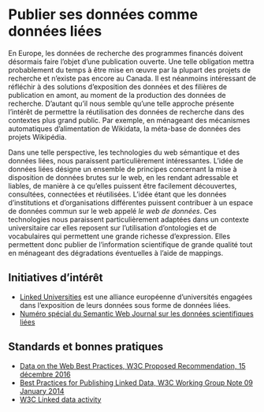 # Publier ses données comme données liées

En Europe, les données de recherche des programmes financés doivent désormais faire l’objet d’une publication ouverte. Une telle obligation mettra probablement du temps à être mise en œuvre par la plupart des projets de recherche et n’existe pas encore au Canada. Il est néanmoins intéressant de réfléchir à des solutions d’exposition des données et des filières de publication en amont, au moment de la production des données de recherche. D’autant qu’il nous semble qu’une telle approche présente l’intérêt de permettre la réutilisation des données de recherche dans des contextes plus grand public. Par exemple, en ménageant des mécanismes automatiques d’alimentation de Wikidata, la méta-base de données des projets Wikipédia.

Dans une telle perspective, les technologies du web sémantique et des données liées, nous paraissent particulièrement intéressantes. L’idée de données liées désigne un ensemble de principes concernant la mise à disposition de données brutes sur le web, en les rendant adressable et liables, de manière à ce qu’elles puissent être facilement découvertes, consultées, connectées et réutilisées. L’idée étant que les données d’institutions et d’organisations différentes puissent contribuer à un espace de données commun sur le web appelé _le web de données_. Ces technologies nous paraissent particulièrement adaptées dans un contexte universitaire car elles reposent sur l’utilisation d’ontologies et de vocabulaires qui permettent une grande richesse d’expression. Elles permettent donc publier de l’information scientifique de grande qualité tout en ménageant des dégradations éventuelles à l’aide de mappings.

## Initiatives d’intérêt

- [Linked Universities](http://linkeduniversities.org) est une alliance européenne d’universités engagées dans l’exposition de leurs données sous forme de données liées.
- [Numéro spécial du Semantic Web Journal sur les données scientifiques liées](http://www.semantic-web-journal.net/blog/special-issue-linked-data-science-and-education)

## Standards et bonnes pratiques

- [Data on the Web Best Practices, W3C Proposed Recommendation, 15 décembre 2016](https://www.w3.org/TR/dwbp/)
- [Best Practices for Publishing Linked Data, W3C Working Group Note 09 January 2014](https://www.w3.org/TR/ld-bp/)
- [W3C Linked data activity](https://www.w3.org/standards/semanticweb/data)
